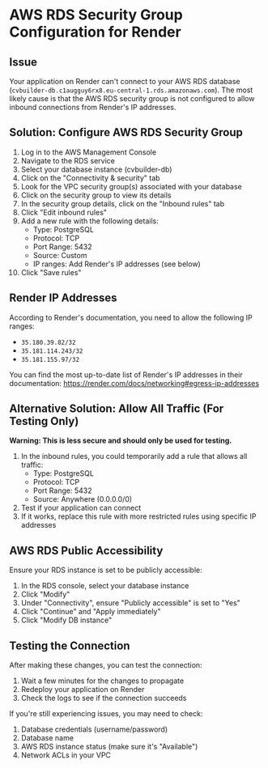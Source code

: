 # AWS RDS Security Group Configuration for Render

## Issue

Your application on Render can't connect to your AWS RDS database (`cvbuilder-db.c1augguy6rx8.eu-central-1.rds.amazonaws.com`). The most likely cause is that the AWS RDS security group is not configured to allow inbound connections from Render's IP addresses.

## Solution: Configure AWS RDS Security Group

1. Log in to the AWS Management Console
2. Navigate to the RDS service
3. Select your database instance (cvbuilder-db)
4. Click on the "Connectivity & security" tab
5. Look for the VPC security group(s) associated with your database
6. Click on the security group to view its details
7. In the security group details, click on the "Inbound rules" tab
8. Click "Edit inbound rules"
9. Add a new rule with the following details:
   - Type: PostgreSQL
   - Protocol: TCP
   - Port Range: 5432
   - Source: Custom
   - IP ranges: Add Render's IP addresses (see below)
10. Click "Save rules"

## Render IP Addresses

According to Render's documentation, you need to allow the following IP ranges:
- `35.180.39.82/32`
- `35.181.114.243/32`
- `35.181.155.97/32`

You can find the most up-to-date list of Render's IP addresses in their documentation: https://render.com/docs/networking#egress-ip-addresses

## Alternative Solution: Allow All Traffic (For Testing Only)

**Warning: This is less secure and should only be used for testing.**

1. In the inbound rules, you could temporarily add a rule that allows all traffic:
   - Type: PostgreSQL
   - Protocol: TCP
   - Port Range: 5432
   - Source: Anywhere (0.0.0.0/0)
2. Test if your application can connect
3. If it works, replace this rule with more restricted rules using specific IP addresses

## AWS RDS Public Accessibility

Ensure your RDS instance is set to be publicly accessible:

1. In the RDS console, select your database instance
2. Click "Modify"
3. Under "Connectivity", ensure "Publicly accessible" is set to "Yes"
4. Click "Continue" and "Apply immediately"
5. Click "Modify DB instance"

## Testing the Connection

After making these changes, you can test the connection:

1. Wait a few minutes for the changes to propagate
2. Redeploy your application on Render
3. Check the logs to see if the connection succeeds

If you're still experiencing issues, you may need to check:
1. Database credentials (username/password)
2. Database name
3. AWS RDS instance status (make sure it's "Available")
4. Network ACLs in your VPC 